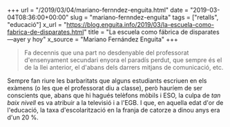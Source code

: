 +++
url = "/2019/03/04/mariano-fernndez-enguita.html"
date = "2019-03-04T08:36:00+00:00"
slug = "mariano-fernndez-enguita"
tags = ["retalls", "educació"]
x_url = "https://blog.enguita.info/2019/03/la-escuela-como-fabrica-de-disparates.html"
title = "La escuela como fábrica de disparates —ayer y hoy"
x_source = "Mariano Fernández Enguita"
+++


> Fa decennis que una part no desdenyable del professorat d'ensenyament secundari enyora el paradís perdut, que sempre és el de la llei anterior, el d'abans dels darrers mitjans de comunicació, etc.

Sempre fan riure les barbaritats que alguns estudiants escriuen en els exàmens (o les que el professorat diu a classe), però hauríem de ser conscients que, abans que hi hagués telèfons mòbils i ESO, la culpa de *tan baix nivell* es va atribuir a la televisió i a l'EGB. I que, en aquella edat d'or de l'educació, la taxa d'escolarització en la franja de catorze a dinou anys era d'un 20 %.

